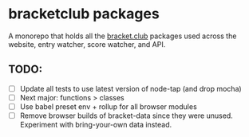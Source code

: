# bracketclub packages

A monorepo that holds all the [bracket.club](https://bracket.club) packages used across the website, entry watcher, score watcher, and API.

## TODO:

- [ ] Update all tests to use latest version of node-tap (and drop mocha)
- [ ] Next major: functions > classes
- [ ] Use babel preset env + rollup for all browser modules
- [ ] Remove browser builds of bracket-data since they were unused. Experiment with bring-your-own data instead.
